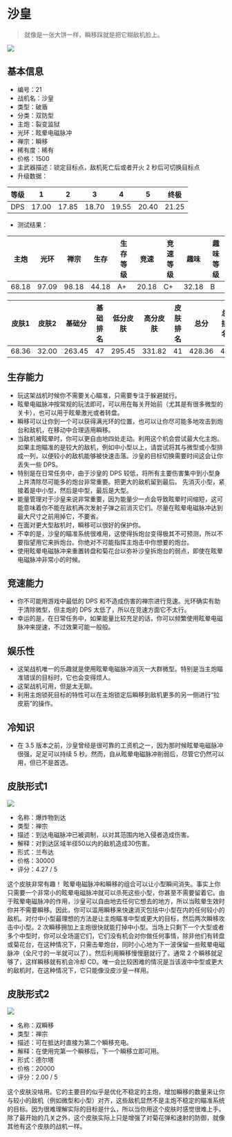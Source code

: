 # 沙皇

> 就像是一张大饼一样，瞬移踩就是把它糊敌机脸上。

<img src="/ships/ship_21.png" style={{zoom:1}}/>

## 基本信息

- 编号：21
- 战机名：沙皇
- 类型：破盾
- 分类：双防型
- 主炮：裂变监狱
- 光环：眩晕电磁脉冲
- 禅宗：瞬移
- 稀有度：稀有
- 价格：1500
- 主武器描述：锁定目标点，敌机死亡后或者开火 2 秒后可切换目标点
- 升级数据：

| 等级 | 1 | 2 | 3 | 4 | 5 | 终极 |
|--|--|--|--|--|--|--|
| DPS | 17.00 | 17.85 | 18.70 | 19.55 | 20.40 | 21.25 |

- 测试结果：

| 主炮 | 光环 | 禅宗 | 生存 | 生存等级 | 竞速 | 竞速等级 | 趣味 | 趣味等级 |
|--|--|--|--|--|--|--|--|--|
| 68.18 | 97.09 | 98.18 | 44.18 | A+ | 20.18 | C+ | 32.18 | B |

| 皮肤1 | 皮肤2 | 基础分 | 基础排名 | 低分皮肤 | 高分皮肤 | 皮肤排名 | 总分 | 总排名 |
|--|--|--|--|--|--|--|--|--|
| 68.36 | 32.00 | 263.45 | 47 | 295.45 | 331.82 | 41 | 428.36 | 43 |

## 生存能力

- 玩这架战机时候你不需要关心瞄准，只需要专注于躲避就行。
- 眩晕电磁脉冲按常规的玩法即可，可以用在每关开始前（尤其是有很多微型的关卡），也可以用于眩晕激光或者转盘。
- 瞬移可以让你到一个可以获得满光环的位置，也可以让你尽可能多地攻击到炮台和敌机，在移动中合理适用瞬移。
- 当敌机被眩晕时，你可以更自由地四处走动。利用这个机会尝试最大化主炮。如果主炮瞄准的是较大的敌机，例如中小型以上，请尝试将其与微型或小型排成一列，以便较小的敌机能够被快速击落。沙皇的目标切换需要时间这会让你丢失一些 DPS。
- 特别是在日常任务中，由于沙皇的 DPS 较低，将所有主要伤害集中到小型身上并清除尽可能多的炮台非常重要。把更大的敌机留到最后。 先消灭小型，紧接着是中小型，然后是中型，最后是大型。
- 能量管理对于沙皇来说非常重要，因为能量少一点会导致眩晕时间缩短，这可能意味着你不能在敌机再次发射子弹之前消灭它们。尽量在眩晕电磁脉冲达到最大尺寸之前用掉它，不要省。
- 在面对更大型敌机时，瞬移可以很好的保护你。
- 不幸的是，沙皇的瞄准系统很难用，这使得拆炮台变得极其不可预测，所以不要指望用它来拆炮台。你绝对不可能指挥主炮击中你想要的炮台。
- 使用眩晕电磁脉冲来重置转盘和菊花台以弥补沙皇拆炮台的弱点，即使在眩晕电磁脉冲非常小的时候。

## 竞速能力

- 你不可能用游戏中最低的 DPS 和不造成伤害的禅宗进行竞速。光环确实有助于清除微型，但主炮的 DPS 太低了，所以在竞速方面它不太行。
- 幸运的是，在日常任务中，如果能量比较充足的话，你可以频繁使用眩晕电磁脉冲来提速，不过效果可能一般般。

## 娱乐性

- 这架战机唯一的乐趣就是使用眩晕电磁脉冲消灭一大群微型。特别是当主炮瞄准错误的目标时，它也会变得烦人。
- 这架战机可用，但是太无聊。
- 利用主炮锁死目标的特性可以在主炮锁定后瞬移到敌机更多的另一侧进行“拉皮筋”的操作。

## 冷知识

- 在 3.5 版本之前，沙皇曾经是很可靠的工资机之一，因为那时候眩晕电磁脉冲很强，足足可以持续 5 秒。然而，自从眩晕电磁脉冲削弱后，尽管它仍然可以用，但已不是首选。

## 皮肤形式1

<img src="/ships/ship_21_apex_1.png" style={{zoom:1}}/>

- 名称：爆炸物到达
- 类型：禅宗
- 描述：到达电磁脉冲已被调制，以对其范围内地入侵者造成伤害。
- 解释：对到达区域半径50以内的敌机造成30伤害。
- 形式：兰布达
- 价格：30000
- 评分：4.27 / 5

这个皮肤非常有趣！ 眩晕电磁脉冲和瞬移的组合可以让小型瞬间消失。事实上你只需要一个非常小的眩晕电磁脉冲就可以杀死这些小型，你甚至不需要留着它。由于眩晕电磁脉冲的作用，沙皇可以自由地去任何它想去的地方，所以当眩晕生效时你并不需要瞬移。因此，你可以滥用瞬移来快速消灭包括中小型在内的任何较小的敌机。对付中小型最理想的方法是让主炮瞄准中型或更大的目标，然后两次瞬移攻击中小型。2 次瞬移拥加上主炮很快就能打掉中小型。当场上只剩下一个大型或者多个中型时，你可以全场遛它们，它们没有机会对你做任何事情，除非他们有转盘或菊花台，在这种情况下，只需击晕炮台，同时小心地为下一波保留一些眩晕电磁脉冲（全尺寸的一半就可以了）。然后利用瞬移慢慢磨就行了。通常 2 个瞬移就足够了，这样瞬移就有机会冷却 CD。唯一会比较困难的情况是当该波中中型或更大的敌机时，在这种情况下，它只能像没皮沙皇一样用。

## 皮肤形式2

<img src="/ships/ship_21_apex_2.png" style={{zoom:1}}/>

- 名称：双瞬移
- 类型：禅宗
- 描述：可在抵达时直接为第二个瞬移充电。
- 解释：在使用完第一个瞬移后，下一个瞬移立即可用。
- 形式：德尔塔
- 价格：20000
- 评分：2.00 / 5

这个皮肤没啥用。它的主要目的似乎是优化不稳定的主炮，增加瞬移的数量来让你与较小的敌机（例如微型和小型）对齐，这些敌机显然不是主炮不稳定的瞄准系统的目标。因为很难理解实际的目标是什么，所以当你用这个皮肤时感觉很难上手。除了最开始的几关之外，这个皮肤实际上只是增强了对菊花弹和速射的防御，就像其他有这个皮肤的战机一样。
